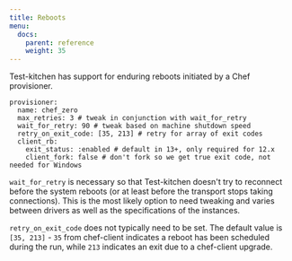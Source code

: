 ```yaml
---
title: Reboots
menu:
  docs:
    parent: reference
    weight: 35
---
```


Test-kitchen has support for enduring reboots initiated by a Chef provisioner. 

```
provisioner:
  name: chef_zero
  max_retries: 3 # tweak in conjunction with wait_for_retry
  wait_for_retry: 90 # tweak based on machine shutdown speed
  retry_on_exit_code: [35, 213] # retry for array of exit codes
  client_rb:
    exit_status: :enabled # default in 13+, only required for 12.x
    client_fork: false # don't fork so we get true exit code, not needed for Windows
```

`wait_for_retry` is necessary so that Test-kitchen doesn't try to reconnect before the system reboots (or at least before the transport stops taking connections).  This is the most likely option to need tweaking and varies between drivers as well as the specifications of the instances.

`retry_on_exit_code` does not typically need to be set. The default value is `[35, 213]` - `35` from chef-client indicates a reboot has been scheduled during the run, while `213` indicates an exit due to a chef-client upgrade.
